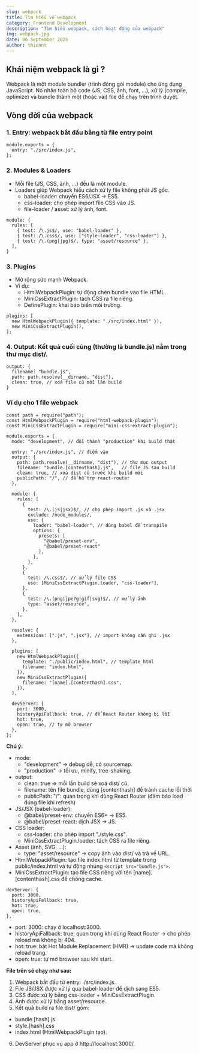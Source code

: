 ```yaml
---
slug: webpack
title: Tìm hiểu về webpack
category: Frontend Development
description: "Tìm hiểu webpack, cách hoạt động của webpack"
img: webpack.jpg
date: 06 September 2025
author: thiennt
---
```


## Khái niệm webpack là gì ?

Webpack là một module bundler (trình đóng gói module) cho ứng dụng JavaScript. Nó nhận toàn bộ code (JS, CSS, ảnh, font, …), xử lý (compile, optimize) và bundle thành một (hoặc vài) file để chạy trên trình duyệt.

## Vòng đời của webpack

### 1. Entry: webpack bắt đầu bằng từ file entry point

```
module.exports = {
  entry: "./src/index.js",
};
```

### 2. Modules & Loaders

- Mỗi file (JS, CSS, ảnh, …) đều là một module.
- Loaders giúp Webpack hiểu cách xử lý file không phải JS gốc.
  - babel-loader: chuyển ES6/JSX → ES5.
  - css-loader: cho phép import file CSS vào JS.
  - file-loader / asset: xử lý ảnh, font.

```
module: {
  rules: [
    { test: /\.js$/, use: "babel-loader" },
    { test: /\.css$/, use: ["style-loader", "css-loader"] },
    { test: /\.(png|jpg)$/, type: "asset/resource" },
  ],
}
```

### 3. Plugins

- Mở rộng sức mạnh Webpack.
- Ví dụ:
  - HtmlWebpackPlugin: tự động chèn bundle vào file HTML.
  - MiniCssExtractPlugin: tách CSS ra file riêng.
  - DefinePlugin: khai báo biến môi trường.

```
plugins: [
  new HtmlWebpackPlugin({ template: "./src/index.html" }),
  new MiniCssExtractPlugin(),
];
```

### 4. Output: Kết quả cuối cùng (thường là bundle.js) nằm trong thư mục dist/.

```
output: {
  filename: "bundle.js",
  path: path.resolve(__dirname, "dist"),
  clean: true, // xoá file cũ mỗi lần build
}
```

### Ví dụ cho 1 file webpack

```
const path = require("path");
const HtmlWebpackPlugin = require("html-webpack-plugin");
const MiniCssExtractPlugin = require("mini-css-extract-plugin");

module.exports = {
  mode: "development", // đổi thành "production" khi build thật

  entry: "./src/index.js", // điểm vào
  output: {
    path: path.resolve(__dirname, "dist"), // thư mục output
    filename: "bundle.[contenthash].js",   // file JS sau build
    clean: true, // xoá dist cũ trước khi build mới
    publicPath: "/", // để hỗ trợ react-router
  },

  module: {
    rules: [
      {
        test: /\.(js|jsx)$/, // cho phép import .js và .jsx
        exclude: /node_modules/,
        use: {
          loader: "babel-loader", // dùng babel để transpile
          options: {
            presets: [
              "@babel/preset-env",
              "@babel/preset-react"
            ],
          },
        },
      },
      {
        test: /\.css$/, // xử lý file CSS
        use: [MiniCssExtractPlugin.loader, "css-loader"],
      },
      {
        test: /\.(png|jpe?g|gif|svg)$/, // xử lý ảnh
        type: "asset/resource",
      },
    ],
  },

  resolve: {
    extensions: [".js", ".jsx"], // import không cần ghi .jsx
  },

  plugins: [
    new HtmlWebpackPlugin({
      template: "./public/index.html", // template html
      filename: "index.html",
    }),
    new MiniCssExtractPlugin({
      filename: "[name].[contenthash].css",
    }),
  ],

  devServer: {
    port: 3000,
    historyApiFallback: true, // để React Router không bị lỗi
    hot: true,
    open: true, // tự mở browser
  },
};
```

**Chú ý:**

- mode:
  - "development" → debug dễ, có sourcemap.
  - "production" → tối ưu, minify, tree-shaking.
- output:
  - clean: true => mỗi lần build sẽ xoá dist/ cũ.
  - filename: tên file bundle, dùng [contenthash] để tránh cache lỗi thời
  - publicPath: "/": quan trọng khi dùng React Router (đảm bảo load đúng file khi refresh)
- JS/JSX (babel-loader):
  - @babel/preset-env: chuyển ES6+ → ES5.
  - @babel/preset-react: dịch JSX → JS.
- CSS loader:
  - css-loader: cho phép import "./style.css".
  - MiniCssExtractPlugin.loader: tách CSS ra file riêng.
- Asset (ảnh, SVG, …):
  - type: "asset/resource" → copy ảnh vào dist/ và trả về URL.
- HtmlWebpackPlugin: tạo file index.html từ template trong public/index.html và tự động nhúng `<script src="bundle.js">`.
- MiniCssExtractPlugin: tạo file CSS riêng với tên [name].[contenthash].css để chống cache.

```
devServer: {
  port: 3000,
  historyApiFallback: true,
  hot: true,
  open: true,
},
```

- port: 3000: chạy ở localhost:3000.
- historyApiFallback: true: quan trọng khi dùng React Router → cho phép reload mà không bị 404.
- hot: true: bật Hot Module Replacement (HMR) → update code mà không reload trang.
- open: true: tự mở browser sau khi start.

**File trên sẽ chạy như sau:**

1. Webpack bắt đầu từ entry: ./src/index.js.
2. File JS/JSX được xử lý qua babel-loader để dịch sang ES5.
3. CSS được xử lý bằng css-loader + MiniCssExtractPlugin.
4. Ảnh được xử lý bằng asset/resource.
5. Kết quả build ra file dist/ gồm:

- bundle.[hash].js
- style.[hash].css
- index.html (HtmlWebpackPlugin tạo).

6. DevServer phục vụ app ở http://localhost:3000/.
